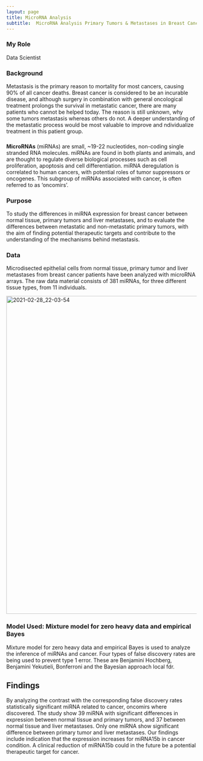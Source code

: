 ```yaml
---
layout: page
title: MicroRNA Analysis
subtitle:  MicroRNA Analysis Primary Tumors & Metastases in Breast Cancer
---
```

### My Role
Data Scientist 

### Background
Metastasis is the primary reason to mortality for most cancers, causing 90% of all cancer deaths. 
Breast cancer is considered to be an incurable disease, and although surgery in combination with 
general oncological treatment prolongs the survival in metastatic cancer, there are many patients 
who cannot be helped today. The reason is still unknown, why some tumors metastasis whereas others 
do not. A deeper understanding of the metastatic process would be most valuable to improve and 
ndividualize treatment in this patient group.
###
**MicroRNAs** (miRNAs) are small, ~19-22 nucleotides, non-coding single stranded RNA molecules. 
miRNAs are found in both plants and animals, and are thought to regulate diverse biological processes 
such as cell proliferation, apoptosis and cell differentiation. miRNA deregulation is correlated to human 
cancers, with potential roles of tumor suppressors or oncogenes. This subgroup of miRNAs associated with 
cancer, is often referred to as ‘oncomirs’.

### Purpose
To study the differences in miRNA expression for breast cancer between normal tissue, primary tumors and liver metastases, 
and to evaluate the differences between metastatic and non-metastatic primary tumors, with the aim of finding potential 
therapeutic targets and contribute to the understanding of the mechanisms behind metastasis.

### Data
Microdisected epithelial cells from normal tissue, primary tumor and liver metastases from breast cancer patients have been 
analyzed with microRNA arrays. The raw data material consists of 381 miRNAs, for three different tissue types, from 11 individuals.

<img width="841" alt="2021-02-28_22-03-54" src="https://user-images.githubusercontent.com/15735938/109433491-e1207c00-7a10-11eb-9e22-116739447d84.png">


### Model Used: Mixture model for zero heavy data and empirical Bayes
Mixture model for zero heavy data and empirical Bayes is used to analyze the inference of miRNAs 
and cancer. Four types of false discovery rates are being used to prevent type 1 error. 
These are Benjamini Hochberg, Benjamini Yekutieli, Bonferroni and the Bayesian approach local fdr. 


## Findings 
By analyzing the contrast with the corresponding false discovery rates statistically significant miRNA related to cancer, oncomirs where discovered. 
The study show 39 miRNA with significant differences in expression between normal tissue and primary tumors, and 37 between normal tissue and liver 
metastases. Only one miRNA show significant difference between primary tumor and liver metastases. Our findings include indication that the expression 
increases for miRNA15b in cancer condition. A clinical reduction of miRNA15b could in the future be a potential therapeutic target for cancer.
